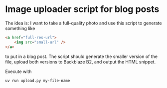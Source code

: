 # Image uploader script for blog posts

The idea is:
I want to take a full-quality photo
and use this script to generate something like

```html
<a href="full-res-url">
    <img src="small-url" />
</a>
```

to put in a blog post.
The script should generate the smaller version of the file,
upload both versions to Backblaze B2,
and output the HTML snippet.

Execute with

```sh
uv run upload.py my-file-name
```
